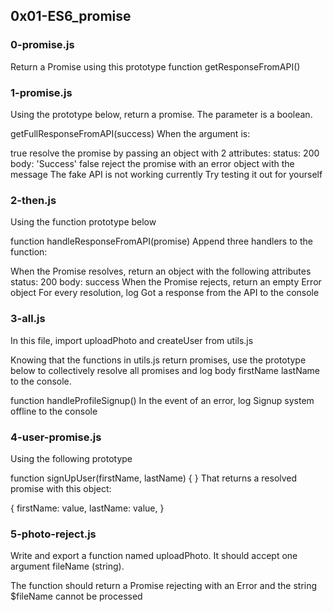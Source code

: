 ## 0x01-ES6_promise

### 0-promise.js

Return a Promise using this prototype function getResponseFromAPI()

### 1-promise.js

Using the prototype below, return a promise. The parameter is a boolean.

getFullResponseFromAPI(success)
When the argument is:

true
resolve the promise by passing an object with 2 attributes:
status: 200
body: 'Success'
false
reject the promise with an error object with the message The fake API is not working currently
Try testing it out for yourself

### 2-then.js

Using the function prototype below

function handleResponseFromAPI(promise)
Append three handlers to the function:

When the Promise resolves, return an object with the following attributes
status: 200
body: success
When the Promise rejects, return an empty Error object
For every resolution, log Got a response from the API to the console

### 3-all.js

In this file, import uploadPhoto and createUser from utils.js

Knowing that the functions in utils.js return promises, use the prototype below to collectively resolve all promises and log body firstName lastName to the console.

function handleProfileSignup()
In the event of an error, log Signup system offline to the console

### 4-user-promise.js

Using the following prototype

function signUpUser(firstName, lastName) {
}
That returns a resolved promise with this object:

{
  firstName: value,
  lastName: value,
}

### 5-photo-reject.js

Write and export a function named uploadPhoto. It should accept one argument fileName (string).

The function should return a Promise rejecting with an Error and the string $fileName cannot be processed


